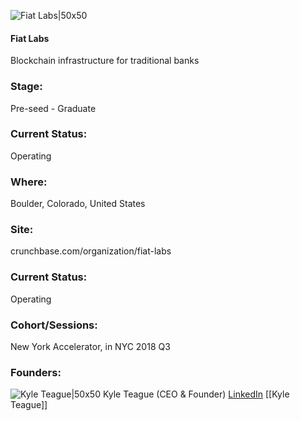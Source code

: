 

![Fiat Labs|50x50]()

#### Fiat Labs
Blockchain infrastructure for traditional banks

### Stage: 
Pre-seed - Graduate 

### Current Status: 
Operating

### Where:
Boulder, Colorado, United States

### Site:




crunchbase.com/organization/fiat-labs

### Current Status: 
Operating

### Cohort/Sessions: 
New York Accelerator, in NYC 2018 Q3

### Founders: 

![Kyle Teague|50x50]() Kyle Teague (CEO & Founder) [LinkedIn](https://linkedin.com/in/kyleteague) [[Kyle Teague]]


